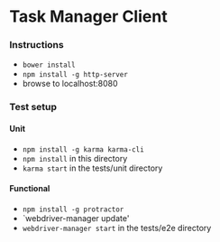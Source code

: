 Task Manager Client
===================

### Instructions

- `bower install`
- `npm install -g http-server`
- browse to localhost:8080

### Test setup

#### Unit

- `npm install -g karma karma-cli`
- `npm install` in this directory
- `karma start` in the tests/unit directory

#### Functional
- `npm install -g protractor`
- `webdriver-manager update'
- `webdriver-manager start` in the tests/e2e directory